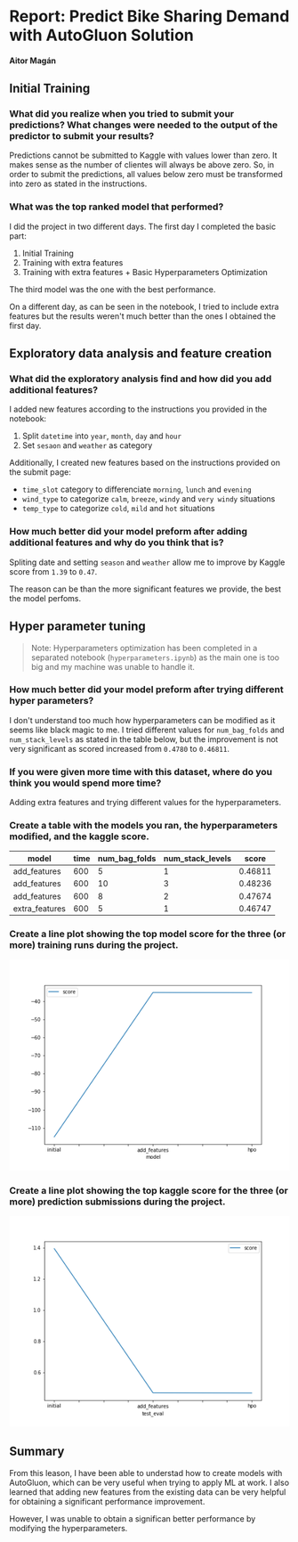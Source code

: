 # Report: Predict Bike Sharing Demand with AutoGluon Solution
#### Aitor Magán

## Initial Training
### What did you realize when you tried to submit your predictions? What changes were needed to the output of the predictor to submit your results?
Predictions cannot be submitted to Kaggle with values lower than zero. It makes sense as the number of clientes will 
always be above zero. So, in order to submit the predictions, all values below zero must be transformed into zero as
stated in the instructions. 

### What was the top ranked model that performed?
I did the project in two different days. The first day I completed the basic part:

1. Initial Training
2. Training with extra features
3. Training with extra features + Basic Hyperparameters Optimization

The third model was the one with the best performance.

On a different day, as can be seen in the notebook, I tried to include extra features but the results weren't much 
better than the ones I obtained the first day.

## Exploratory data analysis and feature creation
### What did the exploratory analysis find and how did you add additional features?
I added new features according to the instructions you provided in the notebook:

1. Split `datetime` into `year`, `month`, `day` and `hour`
2. Set `sesaon` and `weather` as category

Additionally, I created new features based on the instructions provided on the submit page:

* `time_slot` category to differenciate `morning`, `lunch` and `evening`
* `wind_type` to categorize `calm`, `breeze`, `windy` and `very windy` situations
* `temp_type` to categorize `cold`, `mild` and `hot` situations

### How much better did your model preform after adding additional features and why do you think that is?
Spliting date and setting `season` and `weather` allow me to improve by Kaggle score from `1.39` to `0.47`.

The reason can be than the more significant features we provide, the best the model perfoms. 

## Hyper parameter tuning

> Note: Hyperparameters optimization has been completed in a separated notebook (`hyperparameters.ipynb`) as the main 
one is too big and my machine was unable to handle it.

### How much better did your model preform after trying different hyper parameters?
I don't understand too much how hyperparameters can be modified as it seems like black magic to me. I tried different 
values for `num_bag_folds` and `num_stack_levels` as stated in the table below, but the improvement is not very 
significant as scored increased from `0.4780` to `0.46811`.

### If you were given more time with this dataset, where do you think you would spend more time?
Adding extra features and trying different values for the hyperparameters. 

### Create a table with the models you ran, the hyperparameters modified, and the kaggle score.
|model|time|num_bag_folds|num_stack_levels|score|
|--|--|--|--|--|
|add_features|600|5|1|0.46811|
|add_features|600|10|3|0.48236|
|add_features|600|8|2|0.47674|
|extra_features|600|5|1|0.46747|


### Create a line plot showing the top model score for the three (or more) training runs during the project.

![model_train_score.png](img/model_train_score.png)

### Create a line plot showing the top kaggle score for the three (or more) prediction submissions during the project.

![model_test_score.png](img/model_test_score.png)

## Summary
From this leason, I have been able to understad how to create models with AutoGluon, which can be very useful when 
trying to apply ML at work. I also learned that adding new features from the existing data can be very helpful for 
obtaining a significant performance improvement. 

However, I was unable to obtain a significan better performance by modifying the hyperparameters. 
